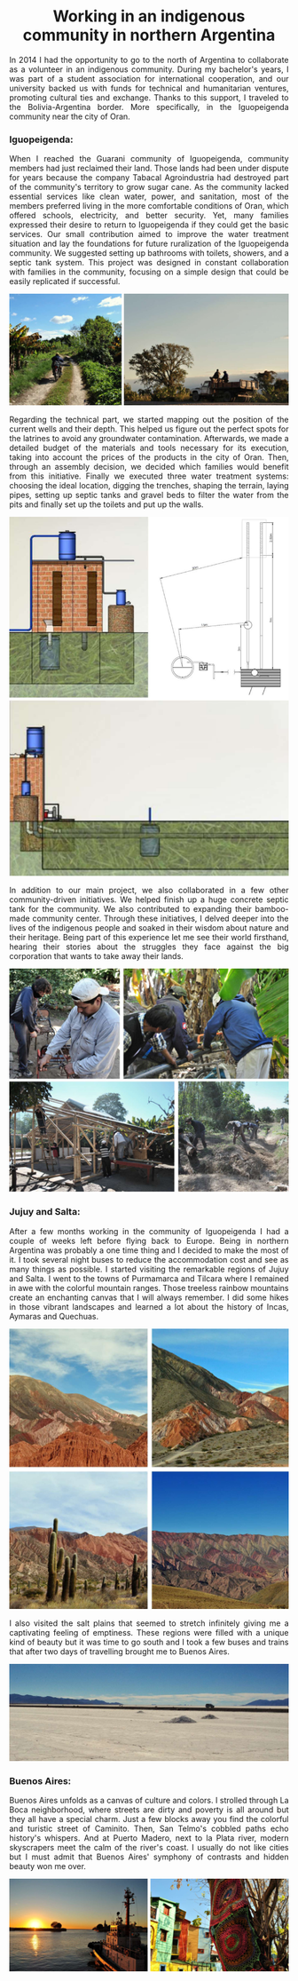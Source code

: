 <!-- ---
layout: page
title: Working in an indigenous community in northern Argentina
--- -->
<h1 style="text-align: center;"> Working in an indigenous community in northern Argentina </h1>

<p align="justify">
In 2014 I had the opportunity to go to the north of Argentina to collaborate as a volunteer in an indigenous community. During my bachelor's years, I was part of a student association for international cooperation, and our university backed us with funds for technical and humanitarian ventures, promoting cultural ties and exchange. Thanks to this support, I traveled to the Bolivia-Argentina border. More specifically, in the Iguopeigenda community near the city of Oran.
 </p>



### Iguopeigenda:





<p align="justify"> When I reached the Guarani community of Iguopeigenda, community members had just reclaimed their land. Those lands had been under dispute for years because the company Tabacal Agroindustria had destroyed part of the community's territory to grow sugar cane. As the community lacked essential services like clean water, power, and sanitation, most of the members preferred living in the more comfortable conditions of Oran, which offered schools, electricity, and better security. Yet, many families expressed their desire to return to Iguopeigenda if they could get the basic services. Our small contribution aimed to improve the water treatment situation and lay the foundations for future ruralization of the Iguopeigenda community. We suggested setting up bathrooms with toilets, showers, and a septic tank system. This project was designed in constant collaboration with families in the community, focusing on a simple design that could be easily replicated if successful. </p>







![comunitat](../../assets/img/Argentina/comunitat.jpg "comunitat")


<p align="justify"> Regarding the technical part, we started mapping out the position of the current wells and their depth. This helped us figure out the perfect spots for the latrines to avoid any groundwater contamination. Afterwards, we made a detailed budget of the materials and tools necessary for its execution, taking into account the prices of the products in the city of Oran. Then, through an assembly decision, we decided which families would benefit from this initiative. Finally we executed three water treatment systems: choosing the ideal location, digging the trenches, shaping the terrain, laying pipes, setting up septic tanks and gravel beds to filter the water from the pits and finally set up the toilets and put up the walls.</p>




![comunitat1](/assets/img/Argentina/comunitat_1.jpg "comunitat_1")

<p align="justify"> In addition to our main project, we also collaborated in a few other community-driven initiatives. We helped finish up a huge concrete septic tank for the community. We also contributed to expanding their bamboo-made community center. Through these initiatives, I delved deeper into the lives of the indigenous people and soaked in their wisdom about nature and their heritage. Being part of this experience let me see their world firsthand, hearing their stories about the struggles they face against the big corporation that wants to take away their lands.</p>

![comunitat2](/assets/img/Argentina/comunitat_2.jpg "comunitat_2")


### Jujuy and Salta:

<p align="justify"> After a few months working in the community of Iguopeigenda I had a couple of weeks left before flying back to Europe. Being in northern Argentina was probably a one time thing and I decided to make the most of it. I took several night buses to reduce the accommodation cost and see as many things as possible. I started visiting the remarkable regions of Jujuy and Salta. I went to the towns of Purmamarca and Tilcara where I remained in awe with the colorful mountain ranges. Those treeless rainbow mountains create an enchanting canvas that I will always remember. I did some hikes in those vibrant landscapes and learned a lot about the history of Incas, Aymaras and Quechuas.</p>




![Jujuy](/assets/img/Argentina/jujuy.jpg "jujuy")


<p align="justify"> I also visited the salt plains that seemed to stretch infinitely giving me a captivating feeling of emptiness. These regions were filled with a unique kind of beauty but it was time to go south and I took a few buses and trains that after two days of travelling brought me to Buenos Aires.</p>

![salar](/assets/img/Argentina/salar.jpg "salar")



### Buenos Aires:

<p align="justify"> Buenos Aires unfolds as a canvas of culture and colors. I strolled through La Boca neighborhood, where streets are dirty and poverty is all around but they all have a special charm. Just a few blocks away you find the colorful and turistic street of Caminito. Then, San Telmo's cobbled paths echo history's whispers. And at Puerto Madero, next to la Plata river, modern skyscrapers meet the calm of the river's coast. I usually do not like cities but I must admit that Buenos Aires' symphony of contrasts and hidden beauty won me over. </p>


![BuenosAires](/assets/img/Argentina/BuenosAires.jpg "BuenosAires")
